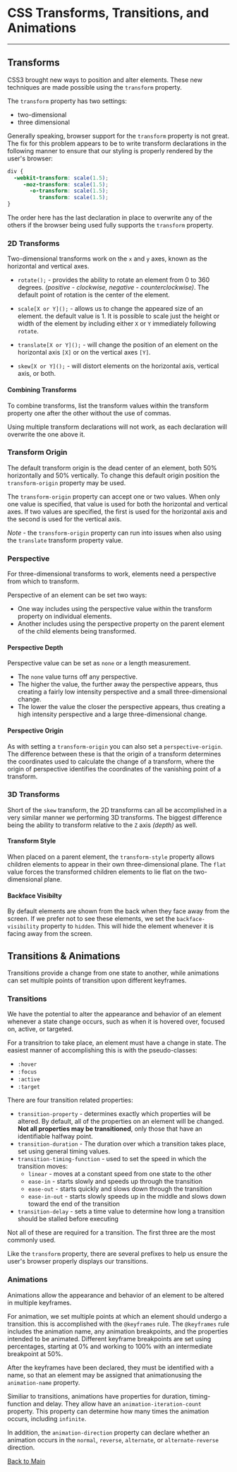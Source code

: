 # CSS Transforms, Transitions, and Animations

---

## Transforms

CSS3 brought new ways to position and alter elements. These new techniques are made possible using the `transform` property.

The `transform` property has two settings:

- two-dimensional
- three dimensional

Generally speaking, browser support for the `transform` property is not great. The fix for this problem appears to be to write transform declarations in the following manner to ensure that our styling is properly rendered by the user's browser:

```CSS
div {
  -webkit-transform: scale(1.5);
     -moz-transform: scale(1.5);
       -o-transform: scale(1.5);
          transform: scale(1.5);
}
```

The order here has the last declaration in place to overwrite any of the others if the browser being used fully supports the `transform` property.

### 2D Transforms

Two-dimensional transforms work on the `x` and `y` axes, known as the horizontal and vertical axes.

- `rotate();` - provides the ability to rotate an element from 0 to 360 degrees. _(positive - clockwise, negative - counterclockwise)_. The default point of rotation is the center of the element.

- `scale[X or Y]();` - allows us to change the appeared size of an element. the default value is 1. It is possible to scale just the height or width of the element by including either `X` or `Y` immediately following `rotate`.

- `translate[X or Y]();` - will change the position of an element on the horizontal axis `[X]` or on the vertical axes `[Y]`.

- `skew[X or Y]();` - will distort elements on the horizontal axis, vertical axis, or both.

#### Combining Transforms

To combine transforms, list the transform values within the transform property one after the other without the use of commas.

Using multiple transform declarations will not work, as each declaration will overwrite the one above it.

### Transform Origin

The default transform origin is the dead center of an element, both 50% horizontally and 50% vertically. To change this default origin position the `transform-origin` property may be used.

The `transform-origin` property can accept one or two values. When only one value is specified, that value is used for both the horizontal and vertical axes. If two values are specified, the first is used for the horizontal axis and the second is used for the vertical axis.

_Note_ - the `transform-origin` property can run into issues when also using the `translate` transform property value.

### Perspective

For three-dimensional transforms to work, elements need a perspective from which to transform.

Perspective of an element can be set two ways:

- One way includes using the perspective value within the transform property on individual elements.
- Another includes using the perspective property on the parent element of the child elements being transformed.

#### Perspective Depth

Perspective value can be set as `none` or a length measurement.

- The `none` value turns off any perspective.
- The higher the value, the further away the perspective appears, thus creating a fairly low intensity perspective and a small three-dimensional change.
- The lower the value the closer the perspective appears, thus creating a high intensity perspective and a large three-dimensional change.

#### Perspective Origin

As with setting a `transform-origin` you can also set a `perspective-origin`. The difference between these is that the origin of a transform determines the coordinates used to calculate the change of a transform, where the origin of perspective identifies the coordinates of the vanishing point of a transform.

### 3D Transforms

Short of the `skew` transform, the 2D transforms can all be accomplished in a very similar manner we performing 3D transforms. The biggest difference being the ability to transform relative to the `Z` axis _(depth)_ as well.

#### Transform Style

When placed on a parent element, the `transform-style` property allows children elements to appear in their own three-dimensional plane. The `flat` value forces the transformed children elements to lie flat on the two-dimensional plane.

#### Backface Visibilty

By default elements are shown from the back when they face away from the screen. If we prefer not to see these elements, we set the `backface-visibility` property to `hidden`. This will hide the element whenever it is facing away from the screen.

## Transitions & Animations

Transitions provide a change from one state to another, while animations can set multiple points of transition upon different keyframes.

### Transitions

We have the potential to alter the appearance and behavior of an element whenever a state change occurs, such as when it is hovered over, focused on, active, or targeted.

For a transitrion to take place, an element must have a change in state. The easiest manner of accomplishing this is with the pseudo-classes:

- `:hover`
- `:focus`
- `:active`
- `:target`

There are four transition related properties:

- `transition-property` - determines exactly which properties will be altered. By default, all of the properties on an element will be changed. **Not all properties may be transitioned**, only those that have an identifiable halfway point.
- `transition-duration` - The duration over which a transition takes place, set using general timing values.
- `transition-timing-function` - used to set the speed in which the transition moves:
  - `linear` - moves at a constant speed from one state to the other
  - `ease-in` - starts slowly and speeds up through the transition
  - `ease-out` - starts quickly and slows down through the transition
  - `ease-in-out` - starts slowly speeds up in the middle and slows down toward the end of the transition
- `transition-delay` - sets a time value to determine how long a transition should be stalled before executing

Not all of these are required for a transition. The first three are the most commonly used.

Like the `transform` property, there are several prefixes to help us ensure the user's browser properly displays our transitions.

### Animations

Animations allow the appearance and behavior of an element to be altered in multiple keyframes.

For animation, we set multiple points at which an element should undergo a transition. this is accomplished with the `@keyframes` rule. The `@keyframes` rule includes the animation name, any animation breakpoints, and the properties intended to be animated. Different keyframe breakpoints are set using percentages, starting at 0% and working to 100% with an intermediate breakpoint at 50%.

After the keyframes have been declared, they must be identified with a name, so that an element may be assigned that animationusing the `animation-name` property.

Similiar to transitions, animations have properties for duration, timing-function and delay. They allow have an `animation-iteration-count` property. This property can determine how many times the animation occurs, including `infinite`.

In addition, the `animation-direction` property can declare whether an animation occurs in the `normal`, `reverse`, `alternate`, or `alternate-reverse` direction.

[Back to Main](README.md)
